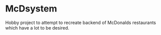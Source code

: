 # McDsystem

Hobby project to attempt to recreate backend of McDonalds restaurants which have a lot to be desired.